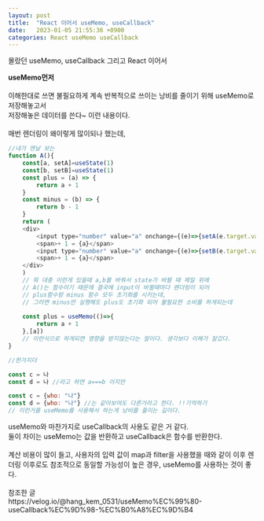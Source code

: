 ```yaml
---
layout: post
title:  "React 이어서 useMemo, useCallback"
date:   2023-01-05 21:55:36 +0900
categories: React useMemo useCallback
---
```

몰랐던 useMemo, useCallback 그리고 React 이어서

<div>
    <div><b>useMemo먼저</b></div><br/>
    <div>이해한대로 쓰면 불필요하게 계속 반복적으로 쓰이는 낭비를 줄이기 위해 useMemo로 저장해놓고서<br/>
    저장해놓은 데이터를 쓴다~ 이런 내용이다.</div>
    <br/>
    <div>매번 렌더링이 왜이렇게 많이되나 했는데, </div>
</div>

```javascript
//내가 맨날 보는
function A(){
    const[a, setA]=useState(1)
    const[b, setB]=useState(1)
    const plus = (a) => {
        return a + 1
    }
    const minus = (b) => {
        return b - 1
    }
    return ( 
    <div>
        <input type="number" value="a" onchange={(e)=>{setA(e.target.value)}} />
        <span>+ 1 = {a}</span>
        <input type="number" value="a" onchange={(e)=>{setB(e.target.value)}} />
        <span>+ 1 = {a}</span>
    </div>
    )
    // 뭐 대충 이런게 있을때 a,b를 바꿔서 state가 바뀔 때 제일 위에 
    // A()는 함수이기 때문에 결국에 input이 바뀔때마다 렌더링이 되어 
    // plus함수랑 minus 함수 모두 초기화를 시키는데,
    // 그러면 minus만 실행해도 plus도 초기화 되어 불필요한 소비를 하게되는데
    
    const plus = useMemo(()=>{
        return a + 1
    },[a])
    // 이런식으로 하게되면 영향을 받지않는다는 말이다. 생각보다 이해가 잘갔다.
}

//한가지더 

const c = 나
const d = 나 //라고 하면 a===b 이지만

const c = {who: "나"}
const d = {who: "나"} //는 같아보여도 다른거라고 한다. !!기억하기
// 이런거를 useMemo를 사용해서 하는게 낭비를 줄이는 길이다.

```
<div>useMemo와 마찬가지로 useCallback의 사용도 같은 거 같다.</div>

<div>둘이 차이는 useMemo는 값을 반환하고 useCallback은 함수를 반환한다.</div>
<br/>

<div>계산 비용이 많이 들고, 사용자의 입력 값이 map과 filter을 사용했을 때와 같이 이후 렌더링 이후로도 참조적으로 동일할 가능성이 높은 경우, useMemo를 사용하는 것이 좋다.</div>
<br/>
<div>참조한 글</div>
<div>https://velog.io/@hang_kem_0531/useMemo%EC%99%80-useCallback%EC%9D%98-%EC%B0%A8%EC%9D%B4</div>
